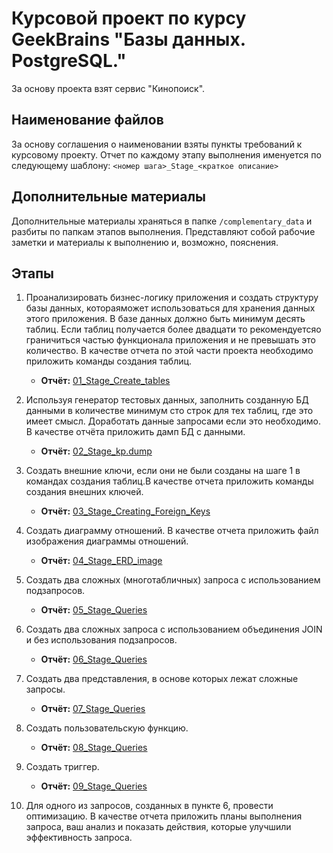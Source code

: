 # Курсовой проект по курсу GeekBrains "Базы данных. PostgreSQL."

За основу проекта взят сервис "Кинопоиск".

## Наименование файлов

За основу соглашения о наименовании взяты пункты требований к курсовому проекту. Отчет по каждому этапу выполнения именуется по следующему шаблону:
`<номер шага>_Stage_<краткое описание>`

## Дополнительные материалы

Дополнительные материалы храняться в папке `/complementary_data` и разбиты по папкам этапов выполнения. Представляют собой рабочие заметки и материалы к выполнению и, возможно, пояснения.

## Этапы

1. Проанализировать бизнес-логику приложения и создать структуру базы данных, котораяможет использоваться для хранения данных этого приложения. В базе данных должно быть минимум десять таблиц. Если таблиц получается более двадцати то рекомендуетсяо граничиться частью функционала приложения и не превышать это количество. В качестве отчета по этой части проекта необходимо приложить команды создания таблиц.
   - **Отчёт:** [01_Stage_Create_tables](https://github.com/Solmak/GB_PostgreSql_course-project/blob/master/01_Stage_Create_tables.sql)

2. Используя генератор тестовых данных, заполнить созданную БД данными в количестве минимум сто строк для тех таблиц, где это имеет смысл. Доработать данные запросами если это необходимо. В качестве отчёта приложить дамп БД с данными.
   - **Отчёт:** [02_Stage_kp.dump](https://github.com/Solmak/GB_PostgreSql_course-project/blob/master/02_Stage_kp.dump.sql)

3. Создать внешние ключи, если они не были созданы на шаге 1 в командах создания таблиц.В качестве отчета приложить команды создания внешних ключей.
   - **Отчёт:** [03_Stage_Сreating_Foreign_Keys](https://github.com/Solmak/GB_PostgreSql_course-project/blob/master/03_Stage_Сreating_Foreign_Keys.sql)

4. Создать диаграмму отношений. В качестве отчета приложить файл изображения диаграммы отношений.
   - **Отчёт:** [04_Stage_ERD_image](https://github.com/Solmak/GB_PostgreSql_course-project/blob/master/04_Stage_ERD_image.png)

5. Создать два сложных (многотабличных) запроса с использованием подзапросов.
   - **Отчёт:** [05_Stage_Queries](https://github.com/Solmak/GB_PostgreSql_course-project/blob/master/05_Stage_Queries.sql)

6. Создать два сложных запроса с использованием объединения JOIN и без использования подзапросов.
   - **Отчёт:** [06_Stage_Queries](https://github.com/Solmak/GB_PostgreSql_course-project/blob/master/06_Stage_Queries.sql)

7. Создать два представления, в основе которых лежат сложные запросы.
   - **Отчёт:** [07_Stage_Queries](https://github.com/Solmak/GB_PostgreSql_course-project/blob/master/07_Stage_Queries.sql)

8. Создать пользовательскую функцию.
   - **Отчёт:** [08_Stage_Queries](https://github.com/Solmak/GB_PostgreSql_course-project/blob/master/08_Stage_Queries.sql)

9. Создать триггер.
   - **Отчёт:** [09_Stage_Queries](https://github.com/Solmak/GB_PostgreSql_course-project/blob/master/09_Stage_Queries.sql)

10. Для одного из запросов, созданных в пункте 6, провести оптимизацию. В качестве отчета приложить планы выполнения запроса, ваш анализ и показать действия, которые улучшили эффективность запроса.
